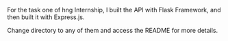 For the task one of hng Internship, I built the API with Flask Framework,
and then built it with Express.js.

Change directory to any of them and access the README for more details.
